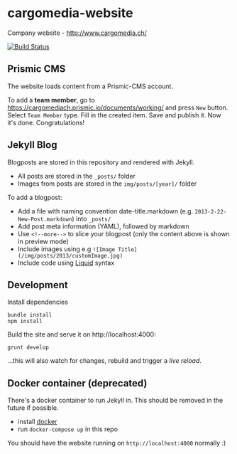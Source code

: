 cargomedia-website
==================
Company website - http://www.cargomedia.ch/

[![Build Status](https://img.shields.io/travis/cargomedia/cargomedia-website/master.svg)](https://travis-ci.org/cargomedia/cargomedia-website)

Prismic CMS
-----------

The website loads content from a Prismic-CMS account.

To add a **team member**, go to https://cargomediach.prismic.io/documents/working/ and press `New` button. Select `Team Member` type. Fill in the created item. Save and publish it. Now it's done. Congratulations!

Jekyll Blog
-----------

Blogposts are stored in this repository and rendered with Jekyll.

- All posts are stored in the `_posts/` folder
- Images from posts are stored in the `img/posts/[year]/` folder

To add a blogpost:
- Add a file with naming convention date-title.markdown (e.g. `2013-2-22-New-Post.markdown`) into `_posts/`
- Add post meta information (YAML), followed by markdown
- Use `<!--more-->` to slice your blogpost (only the content above is shown in preview mode)
- Include images using e.g `![Image Title](/img/posts/2013/customImage.jpg)`
- Include code using [Liquid](http://docs.shopify.com/themes/liquid-basics) syntax

Development
-----------

Install dependencies
```
bundle install
npm install
```

Build the site and serve it on http://localhost:4000:
```
grunt develop
```
…this will also watch for changes, rebuild and trigger a *live reload*.

Docker container (deprecated)
-----------------------------

There's a docker container to run Jekyll in.
This should be removed in the future if possible.

- install [docker](https://docs.docker.com/engine/installation/)
- run `docker-compose up` in this repo

You should have the website running on `http://localhost:4000` normally :)
